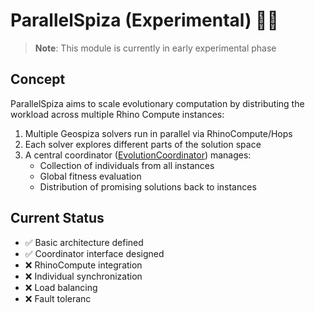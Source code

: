 # ParallelSpiza (Experimental) 🧬💩

> **Note**: This module is currently in early experimental phase

## Concept

ParallelSpiza aims to scale evolutionary computation by distributing the workload across multiple Rhino Compute
instances:

1. Multiple Geospiza solvers run in parallel via RhinoCompute/Hops
2. Each solver explores different parts of the solution space
3. A central coordinator ([EvolutionCoordinator](./EvolutionCoordinator.cs)) manages:
    - Collection of individuals from all instances
    - Global fitness evaluation
    - Distribution of promising solutions back to instances

## Current Status

- ✅ Basic architecture defined
- ✅ Coordinator interface designed
- ❌ RhinoCompute integration
- ❌ Individual synchronization
- ❌ Load balancing
- ❌ Fault toleranc
